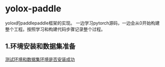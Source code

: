 # yolox-paddle
yolox的paddlepaddle框架的实现。
一边学习pytorch源码，一边会从0开始构建整个工程。按照学习和构建代码步骤记录整个过程。

## 1.环境安装和数据集准备
[测试环境和数据集环境是否安装成功]()